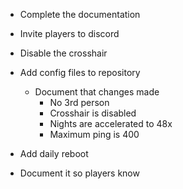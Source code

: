 * Complete the documentation

* Invite players to discord

* Disable the crosshair

* Add config files to repository
  * Document that changes made
    * No 3rd person
    * Crosshair is disabled
    * Nights are accelerated to 48x
    * Maximum ping is 400

* Add daily reboot
 * Document it so players know
